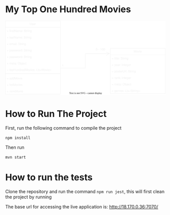 # My Top One Hundred Movies

![Alt text here](./my_top_hundred_movies.svg)

# How to Run The Project

First, run the following command to compile the project

```
npm install
```

Then run

```
mvn start
```

# How to run the tests

Clone the repository and run the command ```npm run jest```, this will first clean the project by running

The base url for accessing the live application is: http://18.170.0.36:7070/